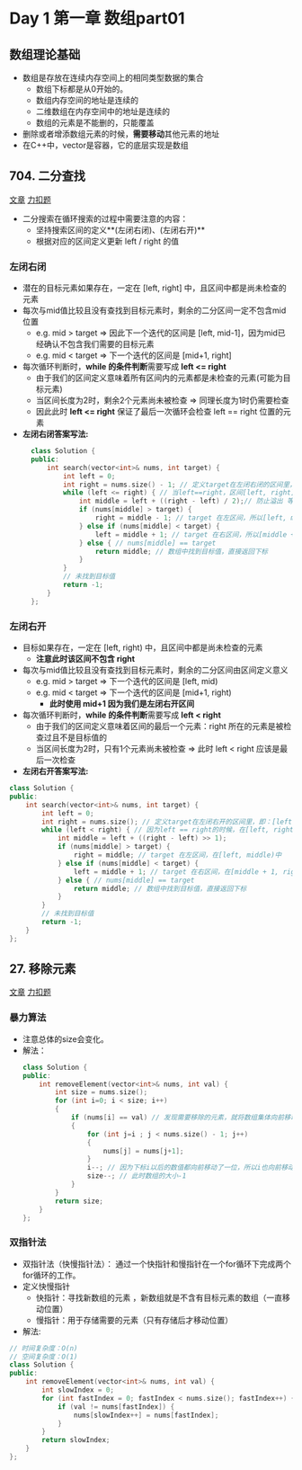 # Day 1 第一章  数组part01

##  数组理论基础
- 数组是存放在连续内存空间上的相同类型数据的集合
    - 数组下标都是从0开始的。
    - 数组内存空间的地址是连续的
    - 二维数组在内存空间中的地址是连续的
    - 数组的元素是不能删的，只能覆盖
- 删除或者增添数组元素的时候，**需要移动**其他元素的地址
- 在C++中，vector是容器，它的底层实现是数组

## 704. 二分查找
[文章](https://programmercarl.com/0704.%E4%BA%8C%E5%88%86%E6%9F%A5%E6%89%BE.html)
[力扣题](https://leetcode.cn/problems/binary-search/)

- 二分搜索在循环搜索的过程中需要注意的内容：
    - 坚持搜索区间的定义**(左闭右闭)、(左闭右开)**
    - 根据对应的区间定义更新 left / right 的值

### 左闭右闭
  - 潜在的目标元素如果存在，一定在 [left, right] 中，且区间中都是尚未检查的元素
  - 每次与mid值比较且没有查找到目标元素时，剩余的二分区间一定不包含mid位置
      - e.g. mid > target ⇒ 因此下一个迭代的区间是 [left, mid-1]，因为mid已经确认不包含我们需要的目标元素
      - e.g. mid < target ⇒ 下一个迭代的区间是 [mid+1, right]
  - 每次循环判断时，**while 的条件判断**需要写成 **left <= right**
      - 由于我们的区间定义意味着所有区间内的元素都是未检查的元素(可能为目标元素)
      - 当区间长度为2时，剩余2个元素尚未被检查 ⇒ 同理长度为1时仍需要检查
      - 因此此时 **left <= right** 保证了最后一次循环会检查 left == right 位置的元素
  - **左闭右闭答案写法:**
    ```cpp
      class Solution {
      public:
          int search(vector<int>& nums, int target) {
              int left = 0;
              int right = nums.size() - 1; // 定义target在左闭右闭的区间里，[left, right]
              while (left <= right) { // 当left==right，区间[left, right]依然有效，所以用 <=
                  int middle = left + ((right - left) / 2);// 防止溢出 等同于(left + right)/2
                  if (nums[middle] > target) {
                      right = middle - 1; // target 在左区间，所以[left, middle - 1]
                  } else if (nums[middle] < target) {
                      left = middle + 1; // target 在右区间，所以[middle + 1, right]
                  } else { // nums[middle] == target
                      return middle; // 数组中找到目标值，直接返回下标
                  }
              }
              // 未找到目标值
              return -1;
          }
      };
    ```
            
### 左闭右开
  - 目标如果存在，一定在 [left, right) 中，且区间中都是尚未检查的元素
      - **注意此时该区间不包含 right**
  - 每次与mid值比较且没有查找到目标元素时，剩余的二分区间由区间定义意义
      - e.g. mid > target ⇒ 下一个迭代的区间是 [left, mid)
      - e.g. mid < target ⇒ 下一个迭代的区间是 [mid+1, right)
          - **此时使用 mid+1 因为我们是左闭右开区间**
  - 每次循环判断时，**while 的条件判断**需要写成 **left < right**
      - 由于我们的区间定义意味着区间的最后一个元素：right 所在的元素是被检查过且不是目标值的
      - 当区间长度为2时，只有1个元素尚未被检查 ⇒ 此时 left < right 应该是最后一次检查
  - **左闭右开答案写法:**     
  ```cpp
  class Solution {
  public:
      int search(vector<int>& nums, int target) {
          int left = 0;
          int right = nums.size(); // 定义target在左闭右开的区间里，即：[left, right)
          while (left < right) { // 因为left == right的时候，在[left, right)是无效的空间，所以使用 <
              int middle = left + ((right - left) >> 1);
              if (nums[middle] > target) {
                  right = middle; // target 在左区间，在[left, middle)中
              } else if (nums[middle] < target) {
                  left = middle + 1; // target 在右区间，在[middle + 1, right)中
              } else { // nums[middle] == target
                  return middle; // 数组中找到目标值，直接返回下标
              }
          }
          // 未找到目标值
          return -1;
      }
  };
  ```
            

## 27. 移除元素

[文章](https://programmercarl.com/0027.%E7%A7%BB%E9%99%A4%E5%85%83%E7%B4%A0.html)
[力扣题](https://leetcode.cn/problems/remove-element/description/)

### 暴力算法
  - 注意总体的size会变化。
  - 解法：
    ```cpp
    class Solution {
    public:
        int removeElement(vector<int>& nums, int val) {
            int size = nums.size();
            for (int i=0; i < size; i++)
            {
                if (nums[i] == val) // 发现需要移除的元素，就将数组集体向前移动一位
                {
                    for (int j=i ; j < nums.size() - 1; j++)
                    {
                        nums[j] = nums[j+1];
                    }
                    i--; // 因为下标i以后的数值都向前移动了一位，所以i也向前移动一位
                    size--; // 此时数组的大小-1
                }
            }
            return size;
        }
    };
    ```
### 双指针法

- 双指针法（快慢指针法）： 通过一个快指针和慢指针在一个for循环下完成两个for循环的工作。
- 定义快慢指针
    - 快指针：寻找新数组的元素 ，新数组就是不含有目标元素的数组（一直移动位置）
    - 慢指针：用于存储需要的元素（只有存储后才移动位置）
- 解法:
```cpp
// 时间复杂度：O(n)
// 空间复杂度：O(1)
class Solution {
public:
    int removeElement(vector<int>& nums, int val) {
        int slowIndex = 0;
        for (int fastIndex = 0; fastIndex < nums.size(); fastIndex++) {
            if (val != nums[fastIndex]) {
                nums[slowIndex++] = nums[fastIndex];
            }
        }
        return slowIndex;
    }
};
```
